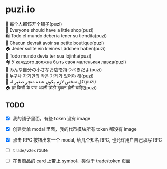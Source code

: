 # puzi.io
🏮 每个人都该开个铺子(puzi)  
🏪 Everyone should have a little shop(puzi)  
🛍 Todo el mundo debería tener su tiendita(puzi)  
🏬 Chacun devrait avoir sa petite boutique(puzi)  
🏠 Jeder sollte ein kleines Lädchen haben(puzi)  
🏡 Todo mundo devia ter sua lojinha(puzi)  
🏘 У каждого должна быть своя маленькая лавка(puzi)  
🏯 みんな自分の小さなお店を持つべきだよ(puzi)  
🏪 누구나 자기만의 작은 가게가 있어야 해(puzi)  
🏬 كل شخص لازم يكون عنده متجر صغير له(puzi)  
🏠 हर किसी के पास अपनी छोटी दुकान होनी चाहिए(puzi)  



## TODO
- [x] 我的铺子里面，有些 token 没有 image
- [x] 创建卖单 modal 里面，我的代币模块所有 token 都没有 image
- [x] 点击 RPC 按钮出来一个 modal, 给几个知名 RPC, 也允许用户自己填写 RPC
- [ ] `trade/v2ex` route
- [ ] 在售商品的 card 上带上 symbol，类似于 trade/token 页面

